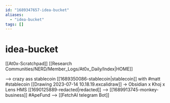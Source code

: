 ```yaml
---
id: "1689347657-idea-bucket"
aliases:
  - "idea-bucket"
tags: []
---
```


# idea-bucket
[[At0x-Scratchpad]]
[[Research Communities/NERD/Member_Logs/At0x_Daily/Index|HOME]]

--> crazy ass stablecoin [[1689350086-stablecoin|stablecoin]] with #matt #stablecoin [[Drawing 2023-07-14 10.18.19.excalidraw]] 
-> Obsidian x Khoj x Lens HMS [[1690125889-redacted|redacted]]
--> [[1689913745-monkey-business]] #ApeFund
--> [[FetchAI telegram Bot]] 
